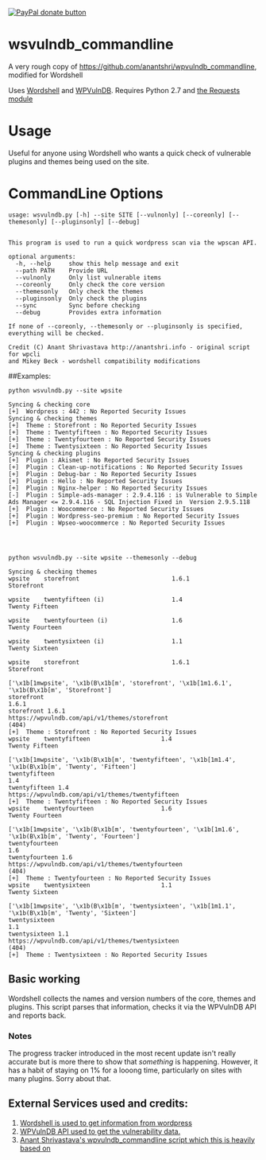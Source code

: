 <span class="badge-paypal"><a href="https://www.paypal.com/cgi-bin/webscr?cmd=_s-xclick&amp;hosted_button_id=GHSYAZJGSSRZ8" title="Donate to this project using Paypal"><img src="https://img.shields.io/badge/paypal-donate-yellow.svg" alt="PayPal donate button" /></a></span>

# wsvulndb_commandline
A very rough copy of https://github.com/anantshri/wpvulndb_commandline, modified for Wordshell

Uses [Wordshell](http://wordshell.net/) and [WPVulnDB](http://wpvulndb.com/).  Requires Python 2.7 and [the Requests module](https://github.com/kennethreitz/requests)

# Usage

Useful for anyone using Wordshell who wants a quick check of vulnerable plugins and themes being used on the site.



# CommandLine Options
```
usage: wsvulndb.py [-h] --site SITE [--vulnonly] [--coreonly] [--themesonly] [--pluginsonly] [--debug]


This program is used to run a quick wordpress scan via the wpscan API.

optional arguments:
  -h, --help     show this help message and exit
  --path PATH    Provide URL
  --vulnonly     Only list vulnerable items
  --coreonly     Only check the core version
  --themesonly   Only check the themes
  --pluginsonly  Only check the plugins
  --sync         Sync before checking
  --debug        Provides extra information

If none of --coreonly, --themesonly or --pluginsonly is specified, everything will be checked.

Credit (C) Anant Shrivastava http://anantshri.info - original script for wpcli
and Mikey Beck - wordshell compatibility modifications
```

##Examples:
```
python wsvulndb.py --site wpsite

Syncing & checking core
[+]  Wordpress : 442 : No Reported Security Issues
Syncing & checking themes
[+]  Theme : Storefront : No Reported Security Issues
[+]  Theme : Twentyfifteen : No Reported Security Issues
[+]  Theme : Twentyfourteen : No Reported Security Issues
[+]  Theme : Twentysixteen : No Reported Security Issues
Syncing & checking plugins
[+]  Plugin : Akismet : No Reported Security Issues
[+]  Plugin : Clean-up-notifications : No Reported Security Issues
[+]  Plugin : Debug-bar : No Reported Security Issues
[+]  Plugin : Hello : No Reported Security Issues
[+]  Plugin : Nginx-helper : No Reported Security Issues
[-]  Plugin : Simple-ads-manager : 2.9.4.116 : is Vulnerable to Simple Ads Manager <= 2.9.4.116 - SQL Injection Fixed in  Version 2.9.5.118
[+]  Plugin : Woocommerce : No Reported Security Issues
[+]  Plugin : Wordpress-seo-premium : No Reported Security Issues
[+]  Plugin : Wpseo-woocommerce : No Reported Security Issues




python wsvulndb.py --site wpsite --themesonly --debug

Syncing & checking themes
wpsite    storefront                          1.6.1                   Storefront

wpsite    twentyfifteen (i)                   1.4                     Twenty Fifteen

wpsite    twentyfourteen (i)                  1.6                     Twenty Fourteen

wpsite    twentysixteen (i)                   1.1                     Twenty Sixteen

wpsite    storefront                          1.6.1                   Storefront

['\x1b[1mwpsite', '\x1b(B\x1b[m', 'storefront', '\x1b[1m1.6.1', '\x1b(B\x1b[m', 'Storefront']
storefront
1.6.1
storefront 1.6.1
https://wpvulndb.com/api/v1/themes/storefront
(404)
[+]  Theme : Storefront : No Reported Security Issues
wpsite    twentyfifteen                    1.4                     Twenty Fifteen

['\x1b[1mwpsite', '\x1b(B\x1b[m', 'twentyfifteen', '\x1b[1m1.4', '\x1b(B\x1b[m', 'Twenty', 'Fifteen']
twentyfifteen
1.4
twentyfifteen 1.4
https://wpvulndb.com/api/v1/themes/twentyfifteen
[+]  Theme : Twentyfifteen : No Reported Security Issues
wpsite    twentyfourteen                   1.6                     Twenty Fourteen

['\x1b[1mwpsite', '\x1b(B\x1b[m', 'twentyfourteen', '\x1b[1m1.6', '\x1b(B\x1b[m', 'Twenty', 'Fourteen']
twentyfourteen
1.6
twentyfourteen 1.6
https://wpvulndb.com/api/v1/themes/twentyfourteen
(404)
[+]  Theme : Twentyfourteen : No Reported Security Issues
wpsite    twentysixteen                    1.1                     Twenty Sixteen

['\x1b[1mwpsite', '\x1b(B\x1b[m', 'twentysixteen', '\x1b[1m1.1', '\x1b(B\x1b[m', 'Twenty', 'Sixteen']
twentysixteen
1.1
twentysixteen 1.1
https://wpvulndb.com/api/v1/themes/twentysixteen
(404)
[+]  Theme : Twentysixteen : No Reported Security Issues

```


## Basic working
Wordshell collects the names and version numbers of the core, themes and plugins.  This script parses that information, checks it via the WPVulnDB API and reports back.


### Notes
The progress tracker introduced in the most recent update isn't really accurate but is more there to show that *something* is happening.  However, it has a habit of staying on 1% for a looong time, particularly on sites with many plugins.  Sorry about that.




## External Services used and credits:
1. [Wordshell is used to get information from wordpress](http://wordshell.net/)
2. [WPVulnDB API used to get the vulnerability data.](https://wpvulndb.com/)
3. [Anant Shrivastava's wpvulndb_commandline script which this is heavily based on](https://github.com/anantshri/wpvulndb_commandline)